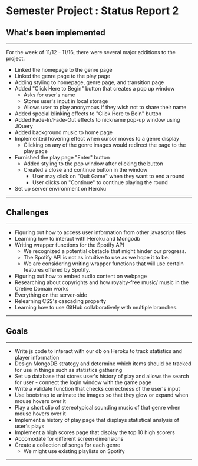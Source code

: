 # Semester Project : Status Report 2

## What's been implemented
-------------------------------------------------------------------------------
For the week of 11/12 - 11/16, there were several major additions to the
project.
*	Linked the homepage to the genre page
*	Linked the genre page to the play page
*	Adding styling to homepage, genre page, and transition page
*	Added "Click Here to Begin" button that creates a pop up window
	-	Asks for user's name
	-	Stores user's input in local storage
	-	Allows user to play anonymous if they wish not to share their name
*	Added special blinking effects to "Click Here to Bein" button
*	Added Fade-In/Fade-Out effects to nickname pop-up window using JQuery 
*	Added background music to home page
*	Implemented hovering effect when cursor moves to a genre display
	-	Clicking on any of the genre images would redirect the page to the 
		play page
*	Furnished the play page "Enter" button
	-	Added styling to the pop window after clicking the button
	-	Created a close and continue button in the window
		+	User may click on "Quit Game" when they want to end a round
		+	User clicks on "Continue" to continue playing the round
*	Set up server environment on Heroku

-------------------------------------------------------------------------------

## Challenges
-------------------------------------------------------------------------------
*   Figuring out how to access user information from other javascript files
*	Learning how to interact with Heroku and Mongodb
*	Writing wrapper functions for the Spotify API
	-	We recognized a potential obstacle that might hinder our progress.
	-	The Spotify API is not as intuitive to use as we hope it to be. 
	-	We are considering writing wrapper functions that will use certain
		features offered by Spotify.
*	Figuring out how to embed audio content on webpage
*   Researching about copyrights and how royalty-free music/ music in the
	Cretive Domain works
*	Everything on the server-side
*	Relearning CSS's cascading property
*	Learning how to use GitHub collaboratively with multiple branches.
-------------------------------------------------------------------------------

## Goals
-------------------------------------------------------------------------------
*	Write js code to interact with our db on Heroku to track statistics and 
	player information
*   Design MongoDB strategy and determine which items should be tracked for 
	use in things such as statistics gathering
*	Set up database that stores user's history of play and allows the search 
	for user - connect the login window with the game page
*	Write a validate function that checks correctness of the user's input 
*	Use bootstrap to animate the images so that they glow or expand when mouse
	hovers over it
*	Play a short clip of stereotypical sounding music of that genre when mouse 
	hovers over it
*	Implement a history of play page that displays statistical analysis
	of user's plays
*	Implement a high scores page that display the top 10 high scorers
*	Accomodate for different screen dimensions
*	Create a collection of songs for each genre
	- We might use existing playlists on Spotify
-------------------------------------------------------------------------------
